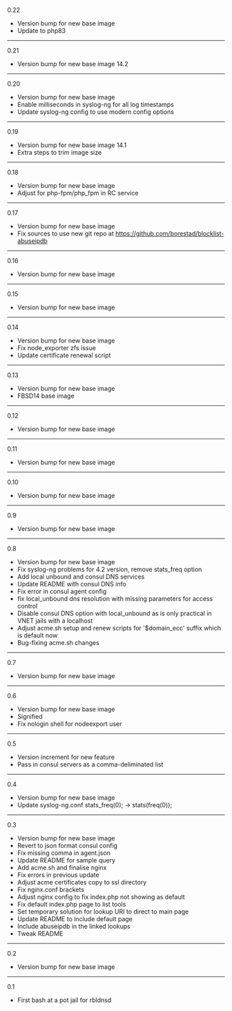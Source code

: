 0.22

* Version bump for new base image
* Update to php83

---

0.21

* Version bump for new base image 14.2

---

0.20

* Version bump for new base image
* Enable milliseconds in syslog-ng for all log timestamps
* Update syslog-ng config to use modern config options

---

0.19

* Version bump for new base image 14.1
* Extra steps to trim image size

---

0.18

* Version bump for new base image
* Adjust for php-fpm/php_fpm in RC service

---

0.17

* Version bump for new base image
* Fix sources to use new git repo at https://github.com/borestad/blocklist-abuseipdb

---

0.16

* Version bump for new base image

---

0.15

* Version bump for new base image

---

0.14

* Version bump for new base image
* Fix node_exporter zfs issue
* Update certificate renewal script

---

0.13

* Version bump for new base image
* FBSD14 base image

---

0.12

* Version bump for new base image

---

0.11

* Version bump for new base image

---

0.10

* Version bump for new base image

---

0.9

* Version bump for new base image

---

0.8

* Version bump for new base image
* Fix syslog-ng problems for 4.2 version, remove stats_freq option
* Add local unbound and consul DNS services
* Update README with consul DNS info
* Fix error in consul agent config
* fix local_unbound dns resolution with missing parameters for access control
* Disable consul DNS option with local_unbound as is only practical in VNET jails with a localhost
* Adjust acme.sh setup and renew scripts for '$domain_ecc' suffix which is default now
* Bug-fixing acme.sh changes

---

0.7

* Version bump for new base image

---

0.6

* Version bump for new base image
* Signified
* Fix nologin shell for nodeexport user

---

0.5

* Version increment for new feature
* Pass in consul servers as a comma-deliminated list

---

0.4

* Version bump for new base image
* Update syslog-ng.conf stats_freq(0); -> stats(freq(0));

---

0.3

* Version bump for new base image
* Revert to json format consul config
* Fix missing comma in agent.json
* Update README for sample query
* Add acme.sh and finalise nginx
* Fix errors in previous update
* Adjust acme certificates copy to ssl directory
* Fix nginx.conf brackets
* Adjust nginx config to fix index.php not showing as default
* Fix default index.php page to list tools
* Set temporary solution for lookup URI to direct to main page
* Update README to include default page
* Include abuseipdb in the linked lookups
* Tweak README

---

0.2

* Version bump for new base image

---

0.1

* First bash at a pot jail for rbldnsd
